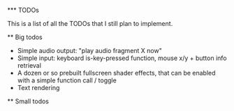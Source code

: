 *** TODOs

This is a list of all the TODOs that I still plan to implement.

** Big todos

- Simple audio output: "play audio fragment X now"
- Simple input: keyboard is-key-pressed function, mouse x/y + button info retrieval
- A dozen or so prebuilt fullscreen shader effects, that can be enabled with a simple function call / toggle
- Text rendering

** Small todos


